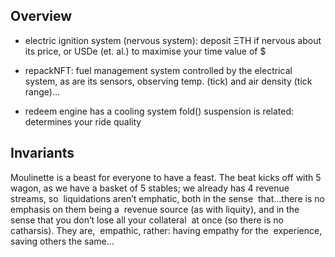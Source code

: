 
## Overview 

- electric ignition system (nervous system):
deposit ΞTH if nervous about its price,
or USDe (et. al.) to maximise your time value of $

- repackNFT: fuel management system
controlled by the electrical system,
as are its sensors, observing temp.
(tick) and air density (tick range)...

- redeem engine has a cooling system
fold() suspension is related: 
determines your ride quality 

## Invariants

Moulinette is a beast for everyone to have a feast. 
The beat kicks off with 5 wagon, as we have a basket
of 5 stables; we already has 4 revenue streams, so  liquidations aren’t emphatic, both in the sense  that…there is no emphasis on them being a  revenue source (as with liquity), and in the  sense that you don’t lose all your collateral  at once (so there is no catharsis). They are,  empathic, rather: having empathy for the  experience, saving others the same…
